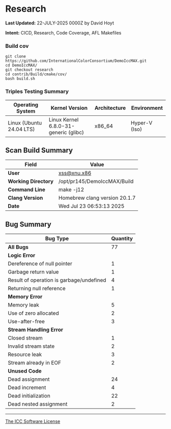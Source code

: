 # Research

**Last Updated:** 22-JULY-2025 0000Z by David Hoyt

**Intent:** CICD, Research, Code Coverage, AFL Makefiles

### Build cov

```
git clone https://github.com/InternationalColorConsortium/DemoIccMAX.git
cd DemoIccMAX/
git checkout research
cd contrib/Build/cmake/cov/
bash build.sh
```

### Triples Testing Summary


| **Operating System**         | **Kernel Version**                               | **Architecture**     | **Environment**                       |
|-----------------------------|--------------------------------------------------|----------------------|---------------------------------------|
| Linux (Ubuntu 24.04 LTS)     | Linux Kernel 6.8.0-31-generic (glibc)   | x86_64           | Hyper-V (Iso) |

## Scan Build Summary

| **Field**              | **Value**                          |
|------------------------|--------------------------------------|
| **User**               | xss@xnu.x86                     |
| **Working Directory**  | /opt/pr145/DemoIccMAX/Build   |
| **Command Line**       | make -j12                           |
| **Clang Version**      | Homebrew clang version 20.1.7       |
| **Date**               | Wed Jul 23 06:53:13 2025            |

## Bug Summary

| **Bug Type**                          | **Quantity** |
|----------------------------------------|--------------|
| **All Bugs**                           | 77           |
| **Logic Error**                        |              |
| Dereference of null pointer            | 1            |
| Garbage return value                   | 1            |
| Result of operation is garbage/undefined| 4           |
| Returning null reference               | 1            |
| **Memory Error**                       |              |
| Memory leak                            | 5            |
| Use of zero allocated                  | 2            |
| Use-after-free                         | 3            |
| **Stream Handling Error**              |              |
| Closed stream                          | 1            |
| Invalid stream state                   | 2            |
| Resource leak                          | 3            |
| Stream already in EOF                  | 2            |
| **Unused Code**                        |              |
| Dead assignment                        | 24           |
| Dead increment                         | 4            |
| Dead initialization                    | 22           |
| Dead nested assignment                 | 2            |

---

[The ICC Software License](LICENSE.md)
